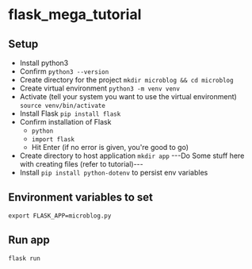 # flask_mega_tutorial
## Setup 
- Install python3
- Confirm `python3 --version`
- Create directory for the project `mkdir microblog && cd microblog`
- Create virtual environment `python3 -m venv venv`
- Activate (tell your system you want to use the virtual environment) `source venv/bin/activate`
- Install Flask `pip install flask`
- Confirm installation of Flask
    - `python`
    - `import flask`
    - Hit Enter (if no error is given, you're good to go)
- Create directory to host application `mkdir app`
---Do Some stuff here with creating files (refer to tutorial)---
- Install `pip install python-dotenv` to persist env variables

## Environment variables to set 
`export FLASK_APP=microblog.py`

## Run app 
`flask run`
